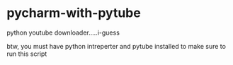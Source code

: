 # pycharm-with-pytube
python youtube downloader.....i-guess


btw, you must have python intreperter and pytube installed to make sure to run this script
